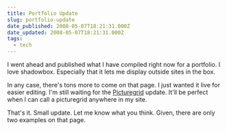 ```yaml
---
title: Portfolio Update
slug: portfolio-update
date_published: 2008-05-07T18:21:31.000Z
date_updated: 2008-05-07T18:21:31.000Z
tags:
  - tech
---
```


I went ahead and published what I have compiled right now for a portfolio. I love shadowbox. Especially that it lets me display outside sites in the box.

In any case, there's tons more to come on that page. I just wanted it live for easier editing. I'm still waiting for the [Picturegrid](http://kierandelaney.net/blog/projects/wp-picturegrid/trackback/) update. It'll be perfect when I can call a picturegrid anywhere in my site.

That's it. Small update. Let me know what you think. Given, there are only two examples on that page.
